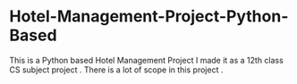 # Hotel-Management-Project-Python-Based
This is a Python based Hotel Management Project
I made it as a 12th class CS subject project .
There is a lot of scope in this project .
